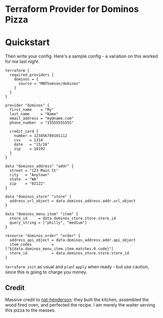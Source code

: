 Terraform Provider for Dominos Pizza
==================
# Quickstart

Then write your config.  Here's a sample config - a variation on this worked for me last night.

```hcl
terraform {
  required_providers {
    dominos = {
      source = "MNThomson/dominos"
    }
  }
}

provider "dominos" {
  first_name    = "My"
  last_name     = "Name"
  email_address = "my@name.com"
  phone_number  = "15555555555"

  credit_card {
    number = 123456789101112
    cvv    = 1314
    date   = "15/16"
    zip    = 18192
  }
}

data "dominos_address" "addr" {
  street = "123 Main St"
  city   = "Anytown"
  state  = "WA"
  zip    = "02122"
}

data "dominos_store" "store" {
  address_url_object = data.dominos_address.addr.url_object
}

data "dominos_menu_item" "item" {
  store_id     = data.dominos_store.store.store_id
  query_string = ["philly", "medium"]
}

resource "dominos_order" "order" {
  address_api_object = data.dominos_address.addr.api_object
  item_codes         = ["${data.dominos_menu_item.item.matches.0.code}"]
  store_id           = data.dominos_store.store.store_id
}
```


`terraform init` as usual and `plan`!  `apply` when ready - but use caution, since this is going to charge you money.

## Credit

Massive credit to [nat-henderson](https://github.com/nat-henderson/terraform-provider-dominos): they built the kitchen, assembled the wood fired oven, and perfected the recipe. I am merely the waiter serving this pizza to the masses.
